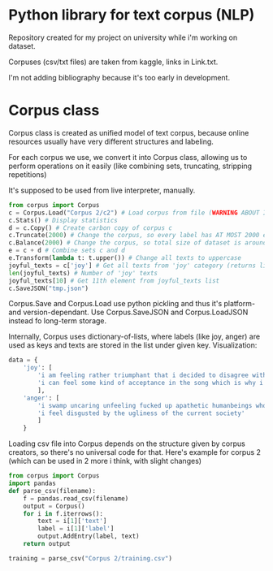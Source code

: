 # Python library for text corpus (NLP)
Repository created for my project on university while i'm working on dataset. 

Corpuses (csv/txt files) are taken from kaggle, links in Link.txt. 

I'm not adding bibliography because it's too early in development.

# Corpus class
Corpus class is created as unified model of text corpus, because online resources usually have very different structures and labeling. 

For each corpus we use, we convert it into Corpus class, allowing us to perform operations on it easily (like combining sets, truncating, stripping repetitions)

It's supposed to be used from live interpreter, manually.

```python
from corpus import Corpus
c = Corpus.Load("Corpus 2/c2") # Load corpus from file (WARNING ABOUT IT LATER)
c.Stats() # Display statistics
d = c.Copy() # Create carbon copy of corpus c
c.Truncate(2000) # Change the corpus, so every label has AT MOST 2000 entries (selection of entries is random!)
c.Balance(2000) # Change the corpus, so total size of dataset is around 2000 (selection of entries is random!)
e = c + d # Combine sets c and d
e.Transform(lambda t: t.upper()) # Change all texts to uppercase
joyful_texts = c['joy'] # Get all texts from 'joy' category (returns list)
len(joyful_texts) # Number of 'joy' texts
joyful_texts[10] # Get 11th element from joyful_texts list
c.SaveJSON("tmp.json")
```

Corpus.Save and Corpus.Load use python pickling and thus it's platform- and version-dependant. Use Corpus.SaveJSON and Corpus.LoadJSON instead fo long-term storage.

Internally, Corpus uses dictionary-of-lists, where labels (like joy, anger) are used as keys and texts are stored in the list under given key. Visualization:
```python
data = {
	'joy': [
		'i am feeling rather triumphant that i decided to disagree with davids notion that the real peak was further on and decided to give the side trail a chance', 
		'i can feel some kind of acceptance in the song which is why i gave the photo a kind of ecstatic ascension to a higher level of conscience aesthetic like a rapture of sort'
		], 
	'anger': [
		'i swamp uncaring unfeeling fucked up apathetic humanbeings who wont pull their heads out of their asses long enough to turn around and look at me and say i see you', 
		'i feel disgusted by the ugliness of the current society'
		]
	}
```

Loading csv file into Corpus depends on the structure given by corpus creators, so there's no universal code for that. Here's example for corpus 2 (which can be used in 2 more i think, with slight changes)
```python
from corpus import Corpus
import pandas
def parse_csv(filename):
    f = pandas.read_csv(filename)
    output = Corpus()
    for i in f.iterrows():
        text = i[1]['text']
        label = i[1]['label']
        output.AddEntry(label, text)
    return output

training = parse_csv("Corpus 2/training.csv")
```